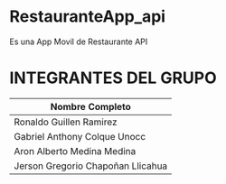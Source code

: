 # RestauranteApp_api
Es una App Movil de Restaurante API 

# INTEGRANTES DEL GRUPO
| Nombre Completo                  |
| ---------------------------------|
| Ronaldo Guillen Ramirez          | 
| Gabriel Anthony Colque Unocc     | 
| Aron Alberto Medina Medina       |
| Jerson Gregorio Chapoñan Llicahua| 

